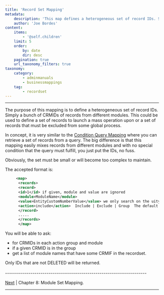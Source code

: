 ```yaml
---
title: 'Record Set Mapping'
metadata:
    description: 'This map defines a heterogeneous set of record IDs. Simply a bunch of CRMIDs of records from different modules.'
    author: 'Joe Bordes'
content:
    items:
        - '@self.children'
    limit: 5
    order:
        by: date
        dir: desc
    pagination: true
    url_taxonomy_filters: true
taxonomy:
    category:
        - adminmanuals
        - businessmappings
    tag:
        - recordset
---
```

---

The purpose of this mapping is to define a heterogeneous set of record
IDs. Simply a bunch of CRMIDs of records from different modules. This
could be used to define a set of records to launch a mass operation upon
or a set of records that must be excluded from some global process.

In concept, it is very similar to the [Condition Query
Mapping](http://localhost/coreBOSDocumentation/configuration-tools/business-maps/condition-query) where you can
retrieve a set of records from a query. The big difference is that this
mapping easily mixes records from different modules and with no special
condition that the query must fulfill, you just put the IDs, no fuss.

Obviously, the set must be small or will become too complex to maintain.

The accepted format is:
```xml
     <map>
      <records>
      <record>
      <id>1</id> if given, module and value are ignored
      <module>ModuleName</module>
      <value>EntityCustomNumberValue</value> we only search on the uitype 4 field
      <action>include</action>  Include | Exclude | Group  The default action is Exclude
      </record>
      .....
      </records>
      </map>
```
You will be able to ask:

-   for CRMIDs in each action group and module
-   if a given CRMID is in the group
-   get a list of module names that have some CRMIF in the recordset.

<div class="notices blue">
Only IDs that are not DELETED will be
returned.
</div>

<br>
------------------------------------------------------------------------

[Next](http://localhost/coreBOSDocumentation/configuration-tools/business-maps/module_set) | Chapter 8: Module Set Mapping.

------------------------------------------------------------------------
